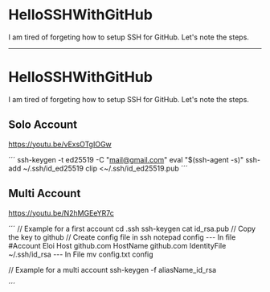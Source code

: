 # HelloSSHWithGitHub
I am tired of forgeting how to setup SSH for GitHub. Let's note the steps.


------------------


# HelloSSHWithGitHub
I am tired of forgeting how to setup SSH for GitHub. Let's note the steps.


## Solo Account 

https://youtu.be/vExsOTgIOGw

´´´
ssh-keygen -t ed25519 -C "mail@gmail.com"
eval "$(ssh-agent -s)"
ssh-add ~/.ssh/id_ed25519
clip <~/.ssh/id_ed25519.pub
´´´


## Multi Account

https://youtu.be/N2hMGEeYR7c

´´´
// Example for a first account
cd .ssh
ssh-keygen
cat id_rsa.pub
// Copy the key to github
// Create config file in ssh
notepad config
--- In file 
#Account Eloi
Host github.com
 HostName github.com
 IdentityFile ~/.ssh/id_rsa
--- In File
mv config.txt config


// Example for a multi account
ssh-keygen -f aliasName_id_rsa



´´´

